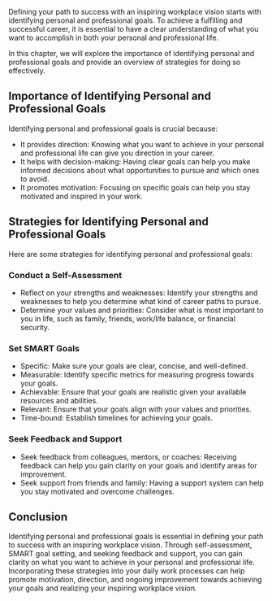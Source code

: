 
Defining your path to success with an inspiring workplace vision starts with identifying personal and professional goals. To achieve a fulfilling and successful career, it is essential to have a clear understanding of what you want to accomplish in both your personal and professional life.

In this chapter, we will explore the importance of identifying personal and professional goals and provide an overview of strategies for doing so effectively.

Importance of Identifying Personal and Professional Goals
---------------------------------------------------------

Identifying personal and professional goals is crucial because:

* It provides direction: Knowing what you want to achieve in your personal and professional life can give you direction in your career.
* It helps with decision-making: Having clear goals can help you make informed decisions about what opportunities to pursue and which ones to avoid.
* It promotes motivation: Focusing on specific goals can help you stay motivated and inspired in your work.

Strategies for Identifying Personal and Professional Goals
----------------------------------------------------------

Here are some strategies for identifying personal and professional goals:

### Conduct a Self-Assessment

* Reflect on your strengths and weaknesses: Identify your strengths and weaknesses to help you determine what kind of career paths to pursue.
* Determine your values and priorities: Consider what is most important to you in life, such as family, friends, work/life balance, or financial security.

### Set SMART Goals

* Specific: Make sure your goals are clear, concise, and well-defined.
* Measurable: Identify specific metrics for measuring progress towards your goals.
* Achievable: Ensure that your goals are realistic given your available resources and abilities.
* Relevant: Ensure that your goals align with your values and priorities.
* Time-bound: Establish timelines for achieving your goals.

### Seek Feedback and Support

* Seek feedback from colleagues, mentors, or coaches: Receiving feedback can help you gain clarity on your goals and identify areas for improvement.
* Seek support from friends and family: Having a support system can help you stay motivated and overcome challenges.

Conclusion
----------

Identifying personal and professional goals is essential in defining your path to success with an inspiring workplace vision. Through self-assessment, SMART goal setting, and seeking feedback and support, you can gain clarity on what you want to achieve in your personal and professional life. Incorporating these strategies into your daily work processes can help promote motivation, direction, and ongoing improvement towards achieving your goals and realizing your inspiring workplace vision.
